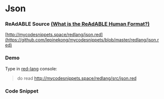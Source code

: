 
# Json


### ReAdABLE Source [(What is the ReAdABLE Human Format?)](http://readablehumanformat.com)

[http://mycodesnippets.space/redlang/json.red](https://github.com/lepinekong/mycodesnippets/blob/master/redlang/json.red)


### Demo

Type in [red-lang](https://www.red-lang.org/p/download.html) console: 
>do read http://mycodesnippets.space/redlang/src/json.red


### Code Snippet

